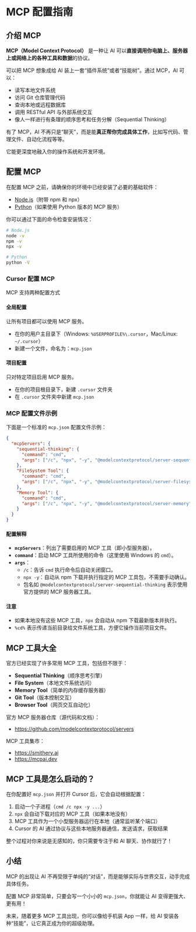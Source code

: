 # MCP 配置指南

## 介绍 MCP

**MCP（Model Context Protocol）** 是一种让 AI 可以**直接调用你电脑上、服务器上或网络上的各种工具和数据**的协议。

可以把 MCP 想象成给 AI 装上一套“插件系统”或者“技能树”。通过 MCP，AI 可以：

- 读写本地文件系统
- 访问 Git 仓库管理代码
- 查询本地或远程数据库
- 调用 RESTful API 与外部系统交互
- 像人一样进行有条理的顺序思考和任务分解（Sequential Thinking）

有了 MCP，AI 不再只是“聊天”，而是能**真正帮你完成具体工作**，比如写代码、管理文件、自动化流程等等。

它能更深度地融入你的操作系统和开发环境。

## 配置 MCP

在配置 MCP 之前，请确保你的环境中已经安装了必要的基础软件：

- [Node.js](https://nodejs.org)（附带 npm 和 npx）
- [Python](https://www.python.org)（如果使用 Python 版本的 MCP 服务）

你可以通过下面的命令检查安装情况：

```bash
# Node.js
node -v
npm -v
npx -v

# Python
python -V
```

### Cursor 配置 MCP

MCP 支持两种配置方式

#### 全局配置

让所有项目都可以使用 MCP 服务。

- 在你的用户主目录下（Windows: `%USERPROFILE%\.cursor`，Mac/Linux: `~/.cursor`）
- 新建一个文件，命名为：`mcp.json`

#### 项目配置

只对特定项目启用 MCP 服务。

- 在你的项目根目录下，新建 `.cursor` 文件夹
- 在 `.cursor` 文件夹中新建 `mcp.json`

### MCP 配置文件示例

下面是一个标准的 `mcp.json` 配置文件示例：

```json
{
  "mcpServers": {
    "sequential-thinking": {
      "command": "cmd",
      "args": ["/c", "npx", "-y", "@modelcontextprotocol/server-sequential-thinking"]
    },
    "FileSystem Tool": {
      "command": "cmd",
      "args": ["/c", "npx", "-y", "@modelcontextprotocol/server-filesystem", "%cd%"]
    },
    "Memory Tool": {
      "command": "cmd",
      "args": ["/c", "npx", "-y", "@modelcontextprotocol/server-memory"]
    }
  }
}
```

#### 配置解释

- **`mcpServers`**：列出了需要启用的 MCP 工具（即小型服务器）。
- **`command`**：启动 MCP 工具所使用的命令（这里使用 Windows 的 `cmd`）。
- **`args`**：
  - `/c`：告诉 `cmd` 执行命令后自动关闭窗口。
  - `npx -y`：自动从 npm 下载并执行指定的 MCP 工具包，不需要手动确认。
  - 包名如 `@modelcontextprotocol/server-sequential-thinking` 表示使用官方提供的 MCP 服务器工具。

#### 注意

- 如果本地没有这些 MCP 工具，`npx` 会自动从 npm 下载最新版本并执行。
- `%cd%` 表示传递当前目录给文件系统工具，方便它操作当前项目文件。

## MCP 工具大全

官方已经实现了许多常用 MCP 工具，包括但不限于：

- **Sequential Thinking**（顺序思考引擎）
- **File System**（本地文件系统访问）
- **Memory Tool**（简单的内存缓存服务器）
- **Git Tool**（版本控制交互）
- **Browser Tool**（网页交互自动化）

官方 MCP 服务器仓库（源代码和文档）：

- <https://github.com/modelcontextprotocol/servers>

MCP 工具集市：

- <https://smithery.ai>
- <https://mcpai.dev>

## MCP 工具是怎么启动的？

在你配置好 `mcp.json` 并打开 Cursor 后，它会自动根据配置：

1. 启动一个子进程（`cmd /c npx -y ...`）
2. `npx` 会自动下载对应的 MCP 工具（如果本地没有）
3. MCP 工具作为一个小型服务器运行在本地（通常监听某个端口）
4. Cursor 的 AI 通过协议与这些本地服务器通信，发送请求，获取结果

整个过程对你来说是无感知的，你只需要专注于和 AI 聊天、协作就行了！

## 小结

MCP 的出现让 AI 不再受限于单纯的“对话”，而是能够实际与世界交互，动手完成具体任务。

配置 MCP 非常简单，只要会写一个小小的 `mcp.json`，你就能让 AI 变得更强大、更有用！

未来，随着更多 MCP 工具出现，你可以像给手机装 App 一样，给 AI 安装各种“技能”，让它真正成为你的超级助理。
